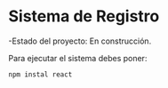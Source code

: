 <h1> Sistema de Registro </h1>

-Estado del proyecto: En construcción.

Para ejecutar el sistema debes poner:

```npm instal react```

